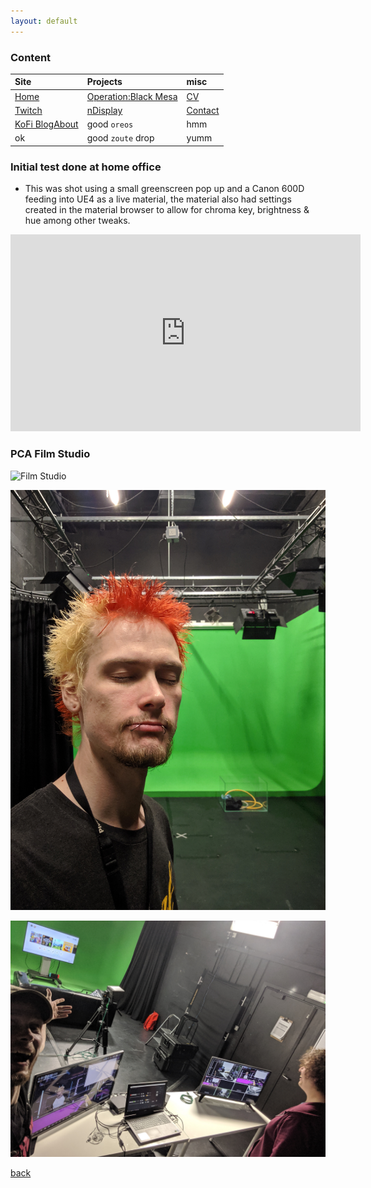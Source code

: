 ```yaml
---
layout: default
---
```


### Content

| Site         | Projects          | misc |
|:-------------|:------------------|:------|
| [Home](./index.md) | [Operation:Black Mesa](./obm.md) | [CV](./OliverCurtis.pdf)  |
| [Twitch](https://www.twitch.tv/fragalicious) | [nDisplay](./nDisplay.md) | [Contact](./contact.md)  |
| [KoFi Blog](https://ko-fi.com/fragalicious)[About](./about.md)           | good `oreos`      | hmm   |
| ok           | good `zoute` drop | yumm  |

### Initial test done at home office

* This was shot using a small greenscreen pop up and a Canon 600D feeding into UE4 as a live material, the material also had settings created in the material browser to allow for chroma key, brightness & hue among other tweaks.

<iframe width="560" height="315" src="https://www.youtube.com/embed/j4JwFVhmy_U" frameborder="0" allow="autoplay; encrypted-media" allowfullscreen></iframe>

### PCA Film Studio

![Film Studio](./images/projects/nDisplay/film_studio_3.jpg)

![Film Studio](./images/projects/nDisplay/film_studio_2.jpg)

![Film Studio](./images/projects/nDisplay/film_studio_1.jpg)

[back](./)